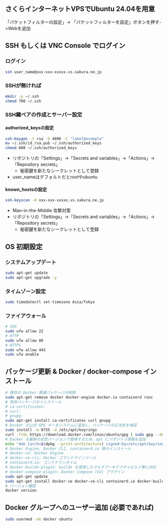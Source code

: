 ## さくらインターネットVPSでUbuntu 24.04を用意
「パケットフィルターの設定」-> 「パケットフィルターを設定」ボタンを押す->Webを追加
## SSH もしくは VNC Console でログイン
### ログイン
```bash
ssh user_name@xxx-xxx-xxxxx.vs.sakura.ne.jp
```
### SSHが無ければ
```bash
mkdir -p ~/.ssh
chmod 700 ~/.ssh
```
### SSH鍵ペアの作成とサーバー設定
#### authorized_keysの設定
```bash
ssh-keygen -t rsa -b 4096 -C "label@example"
mv ~/.ssh/id_rsa.pub ~/.ssh/authorized_keys
chmod 600 ~/.ssh/authorized_keys
```
- リポジトリの「Settings」->「Secrets and variables」->「Actions」->「Repository secrets」
  - 秘密鍵を新たなシークレットとして登録
- user_nameはデフォルトだとrootやubuntu
#### known_hostsの設定
```bash
ssh-keyscan -H xxx-xxx-xxxxx.vs.sakura.ne.jp
```
- Man-in-the-Middle 攻撃対策
- リポジトリの「Settings」→「Secrets and variables」→「Actions」→「Repository secrets」
  - 秘密鍵を新たなシークレットとして登録

## OS 初期設定
### システムアップデート
```bash
sudo apt-get update
sudo apt-get upgrade -y
```
### タイムゾーン設定
```bash
sudo timedatectl set-timezone Asia/Tokyo
```
### ファイアウォール
```bash
# SSH
sudo ufw allow 22
# HTTP
sudo ufw allow 80
# HTTPS
sudo ufw allow 443
sudo ufw enable
```
## パッケージ更新 & Docker / docker-compose インストール
```bash
# 既存の Docker 関連パッケージの削除
sudo apt-get remove docker docker-engine docker.io containerd runc
# 依存パッケージのインストール
# ca-certificates: 
# curl: 
# gnupg: 
sudo apt-get install ca-certificates curl gnupg
# Docker の公式 GPG キーをシステムに追加し、パッケージの正当性を検証
sudo install -m 0755 -d /etc/apt/keyrings
curl -fsSL https://download.docker.com/linux/ubuntu/gpg | sudo gpg --dearmor -o /etc/apt/keyrings/docker.gpg
# Docker を最新の安定バージョンで取得するため、apt にリポジトリ情報を追加
echo "deb [arch=$(dpkg --print-architecture) signed-by=/etc/apt/keyrings/docker.gpg] https://download.docker.com/linux/ubuntu $(lsb_release -cs) stable" | sudo tee /etc/apt/sources.list.d/docker.list > /dev/null
# Docker Engine, Docker CLI, containerd.io 等のインストール
# docker-ce: Docker Engine
# docker-ce-cli: Docker コマンドラインツール
# containerd.io: コンテナランタイム
# docker-buildx-plugin: buildx を使用したマルチアーキテクチャビルド等に対応
# docker-compose-plugin: Docker Compose (V2) プラグイン
sudo apt-get update
sudo apt-get install docker-ce docker-ce-cli containerd.io docker-buildx-plugin docker-compose-plugin
# バージョン確認
docker version
```
## Docker グループへのユーザー追加 (必要であれば)
```bash
sudo usermod -aG docker ubuntu
```
